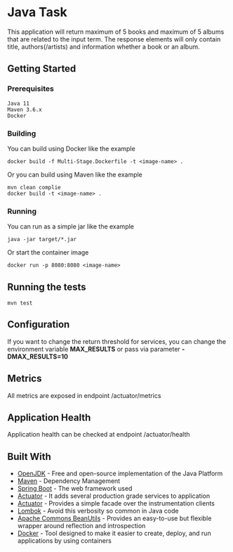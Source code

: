 # Java Task

This application will return maximum of 5 books and maximum of 5 albums that are related to the input term. The response elements will only contain title, authors(/artists) and information whether a book or an album.


## Getting Started


### Prerequisites

```
Java 11
Maven 3.6.x
Docker
```

### Building

You can build using Docker like the example

```
docker build -f Multi-Stage.Dockerfile -t <image-name> .
```

Or you can build using Maven like the example
```
mvn clean complie
docker build -t <image-name> . 
```

### Running

You can run as a simple jar like the example
```
java -jar target/*.jar 
```

Or start the container image

```
docker run -p 8080:8080 <image-name>
```

## Running the tests

```
mvn test
```

## Configuration

If you want to change the return threshold for services, you can change the environment variable **MAX_RESULTS** or pass via parameter **-DMAX_RESULTS=10**

## Metrics

All metrics are exposed in endpoint /actuator/metrics

## Application Health

Application health can be checked at endpoint /actuator/health

## Built With

* [OpenJDK](https://openjdk.java.net) - Free and open-source implementation of the Java Platform
* [Maven](https://maven.apache.org/) - Dependency Management
* [Spring Boot](https://spring.io/projects/spring-boot) - The web framework used
* [Actuator](https://spring.io/guides/gs/actuator-service/) - It adds several production grade services to application
* [Actuator](https://micrometer.io/) - Provides a simple facade over the instrumentation clients
* [Lombok](https://projectlombok.org/) - Avoid this verbosity so common in Java code
* [Apache Commons BeanUtils](http://commons.apache.org/beanutils/) - Provides an easy-to-use but flexible wrapper around reflection and introspection
* [Docker](https://www.docker.com/) -  Tool designed to make it easier to create, deploy, and run applications by using containers